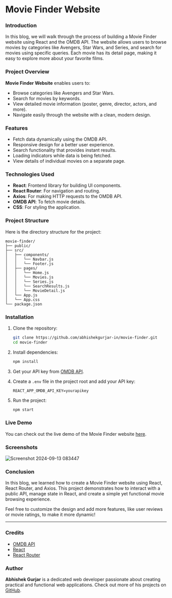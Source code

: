 #  Movie Finder Website

### Introduction

In this blog, we will walk through the process of building a Movie Finder website using React and the OMDB API. The website allows users to browse movies by categories like Avengers, Star Wars, and Series, and search for movies using specific queries. Each movie has its detail page, making it easy to explore more about your favorite films.

### Project Overview

**Movie Finder Website** enables users to:
- Browse categories like Avengers and Star Wars.
- Search for movies by keywords.
- View detailed movie information (poster, genre, director, actors, and more).
- Navigate easily through the website with a clean, modern design.

### Features

- Fetch data dynamically using the OMDB API.
- Responsive design for a better user experience.
- Search functionality that provides instant results.
- Loading indicators while data is being fetched.
- View details of individual movies on a separate page.

### Technologies Used

- **React**: Frontend library for building UI components.
- **React Router**: For navigation and routing.
- **Axios**: For making HTTP requests to the OMDB API.
- **OMDB API**: To fetch movie details.
- **CSS**: For styling the application.

### Project Structure

Here is the directory structure for the project:

```
movie-finder/
├── public/
├── src/
│   ├── components/
│   │   └── Navbar.js
│   │   └── Footer.js
│   ├── pages/
│   │   └── Home.js
│   │   └── Movies.js
│   │   └── Series.js
│   │   └── SearchResults.js
│   │   └── MovieDetail.js
│   └── App.js
│   └── App.css
└── package.json
```

### Installation

1. Clone the repository:
    ```bash
    git clone https://github.com/abhishekgurjar-in/movie-finder.git
    cd movie-finder
    ```

2. Install dependencies:
    ```bash
    npm install
    ```

3. Get your API key from [OMDB API](http://www.omdbapi.com/apikey.aspx).

4. Create a `.env` file in the project root and add your API key:
    ```
    REACT_APP_OMDB_API_KEY=yourapikey
    ```

5. Run the project:
    ```bash
    npm start
    ```


### Live Demo

You can check out the live demo of the Movie Finder website [here](https://movie-finder-in.netlify.app).

### Screenshots
![Screenshot 2024-09-13 083447](https://github.com/user-attachments/assets/33a111e8-f586-40c4-985a-c8af8f7af532)




### Conclusion

In this blog, we learned how to create a Movie Finder website using React, React Router, and Axios. This project demonstrates how to interact with a public API, manage state in React, and create a simple yet functional movie browsing experience.

Feel free to customize the design and add more features, like user reviews or movie ratings, to make it more dynamic!

---

### Credits

- [OMDB API](http://www.omdbapi.com/)
- [React](https://reactjs.org/)
- [React Router](https://reactrouter.com/)

### Author
**Abhishek Gurjar** is a dedicated web developer passionate about creating practical and functional web applications. Check out more of his projects on [GitHub](https://github.com/abhishekgurjar-in).
